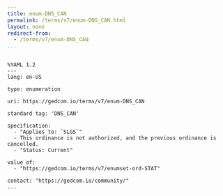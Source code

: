 ```yaml
---
title: enum-DNS_CAN
permalink: /terms/v7/enum-DNS_CAN.html
layout: none
redirect-from:
  - /terms/v7/enum-DNS_CAN
...
```


```

%YAML 1.2
---
lang: en-US

type: enumeration

uri: https://gedcom.io/terms/v7/enum-DNS_CAN

standard tag: 'DNS_CAN'

specification:
  - "Applies to: `SLGS`"
  - This ordinance is not authorized, and the previous ordinance is cancelled.
  - "Status: Current"

value of:
  - "https://gedcom.io/terms/v7/enumset-ord-STAT"

contact: "https://gedcom.io/community/"
...

```
